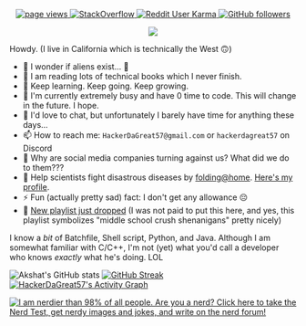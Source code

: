 <p align="center">
  <a href="https://github.com/HackerDaGreat57">
    <img src="https://komarev.com/ghpvc/?username=HackerDaGreat57&style=rounded" alt="page views" />
  </a>
  <a href="https://stackoverflow.com/users/17145946/hackerdagreat57" target="_blank">
<img alt="StackOverflow"
src="https://stackoverflow-badge.vercel.app/?userID=17145946" />
</a>
  <a href="https://reddit.com/u/HackerDaGreat57">
    <img alt="Reddit User Karma" src="https://img.shields.io/reddit/user-karma/combined/HackerDaGreat57?style=rounded&label=Reddit Karma&logo=reddit">
  </a>
  <a href="https://github.com/HackerDaGreat57?tab=followers">
    <img alt="GitHub followers" src="https://img.shields.io/github/followers/HackerDaGreat57?style=rounded&color=green&logo=github">
<p align="center">
  <a href="https://github.com/DenverCoder1/readme-typing-svg"><img src="https://readme-typing-svg.herokuapp.com/?lines=Somewhat+experienced+C%2FC%2B%2B+developer+👨‍💻;Linux+freak+🐧;Apple+fan+🍎+(the+fruit+and+the+company);iPhone+SE+(1st+generation)+user+📱;Minecrafter+🎮+%26+Hypixel+Warrior+⚔️;Major+foodie+🍕🍔🍟🍿🧇🥞🍞🥨🥯🥖🧀🥪🌮🎂🍰🧁🍪🍩🍨🍫🍬🍭;Neva+gonna+give+you+up+😈;&font=Fira%20Code&center=true&width=880&height=45&color=00F779&vCenter=true&size=22"></a>
</p>

Howdy. (I live in California which is technically the West 🙃)

- 🔭 I wonder if aliens exist... 🤔
- 📖 I am reading lots of technical books which I never finish.
- 🌱 Keep learning. Keep going. Keep growing.
- 📝 I'm currently extremely busy and have 0 time to code. This will change in the future. I hope.
- 💬 I'd love to chat, but unfortunately I barely have time for anything these days...
- 📫 How to reach me: `HackerDaGreat57@gmail.com` or `hackerdagreat57` on Discord
- 💢 Why are social media companies turning against us? What did we do to them???
- 🦠 Help scientists fight disastrous diseases by [folding@home](https://foldingathome.org/). [Here's my profile](https://stats.foldingathome.org/donor/name/HackerDaGreat57).
- ⚡ Fun (actually pretty sad) fact: I don't get any allowance 😔
- 🎵 [New playlist just dropped](https://open.spotify.com/playlist/1O0gNilXGQSgi8t0IsmOg4?si=17dd8b1d705b42fe) (I was not paid to put this here, and yes, this playlist symbolizes "middle school crush shenanigans" pretty nicely)

I know a *bit* of Batchfile, Shell script, Python, and Java. Although I am somewhat familiar with C/C++, I'm not (yet) what you'd call a developer who knows *exactly* what he's doing. LOL

![Akshat's GitHub stats](https://github-readme-stats.vercel.app/api?username=HackerDaGreat57&show_icons=true&theme=chartreuse-dark)
[![GitHub Streak](http://github-readme-streak-stats.herokuapp.com?user=HackerDaGreat57&theme=dark&date_format=M%20j%5B%2C%20Y%5D&border=080909)](https://git.io/streak-stats)
  [![HackerDaGreat57's Activity Graph](https://github-readme-activity-graph.cyclic.app/graph?username=HackerDaGreat57&bg_color=1F222E&color=F8D866&line=13f6e9&point=FFFFFF&hide_border=false)](https://github.com/ashutosh00710/github-readme-activity-graph)

  <a href="http://www.nerdtests.com/ft_nq.php">
<img src="http://www.nerdtests.com/images/ft/nq/21991e3bef.gif" alt="I am nerdier than 98% of all people. Are you a nerd? Click here to take the Nerd Test, get nerdy images and jokes, and write on the nerd forum!"></a>
